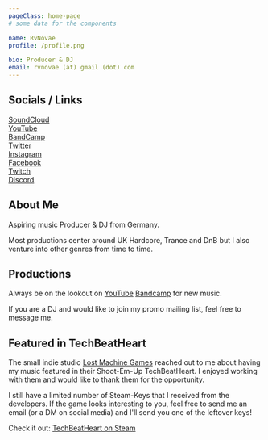 ```yaml
---
pageClass: home-page
# some data for the components

name: RvNovae
profile: /profile.png

bio: Producer & DJ
email: rvnovae (at) gmail (dot) com
---
```


<ProfileSection :frontmatter="$page.frontmatter" />

## Socials / Links

<a href="https://soundcloud.com/rvnovae" target="blank">SoundCloud</a></br>
<a href="https://youtube.com/c/rvnovae" target="blank">YouTube</a></br>
<a href="https://rvnovae.bandcamp.com" target="blank">BandCamp</a></br>
<a href="https://twitter.com/rvnovae" target="blank">Twitter</a></br>
<a href="https://www.instagram.com/rvnovae" target="blank">Instagram</a></br>
<a href="https://facebook.com/RvNovae" target="blank">Facebook</a></br>
<a href="https://twitch.tv/RvNovae" target="blank">Twitch</a></br>
<a href="https://discord.gg/ZKM26Dk" target="blank">Discord</a></br>

## About Me

Aspiring music Producer & DJ from Germany.

Most productions center around UK Hardcore, Trance and DnB but I also venture into other genres from time to time.

## Productions

Always be on the lookout on [YouTube](https://youtube.com/c/rvnovae) [Bandcamp](http://rvnovae.bandcamp.com/) for new music.

If you are a DJ and would like to join my promo mailing list, feel free to message me.

<!-- ## DJ shows

You can catch me live every Wednesday 19-21 German time on [rm.fm/happyhardcore](https://rm.fm/happyhardcore).
These shows are generally hosted in German.

If you would like to book me for an event, please message me. -->

## Featured in TechBeatHeart

The small indie studio [Lost Machine Games](https://www.lostmachinegames.com/) reached out to me
about having my music featured in their Shoot-Em-Up TechBeatHeart.
I enjoyed working with them and would like to thank them for the opportunity.

I still have a limited number of Steam-Keys that I received from the developers.
If the game looks interesting to you, feel free to send me an email (or a DM on social media)
and I'll send you one of the leftover keys!

Check it out: [TechBeatHeart on Steam](https://store.steampowered.com/app/1520330/TechBeat_Heart/)

<!-- Custom style for this page -->

<style lang="stylus">

.theme-container.home-page .page
  font-size 16px
  font-family "lucida grande", "lucida sans unicode", lucida, "Helvetica Neue", Helvetica, Arial, sans-serif;
  p
    margin 0 0 0.5rem
  p, ul, ol
    line-height normal
  a
    font-weight normal
  .theme-default-content:not(.custom) > h2
    margin-bottom 0.5rem
  .theme-default-content:not(.custom) > h2:first-child + p
    margin-top 0.5rem
  .theme-default-content:not(.custom) > h3
    padding-top 4rem

  /* Override */
  .md-card
    margin-top 0.5em
    .card-image
      padding 0.2rem
      img
        max-width 120px
        max-height 120px
    .card-content p
      -webkit-margin-after 0.2em

@media (max-width: 419px)
  .theme-container.home-page .page
    p, ul, ol
      line-height 1.5

    .md-card
      .card-image
        img
          width 100%
          max-width 400px

</style>
